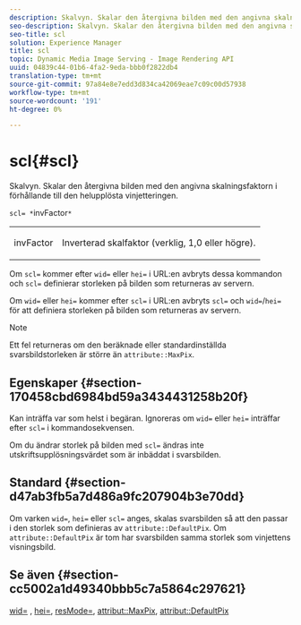 ```yaml
---
description: Skalvyn. Skalar den återgivna bilden med den angivna skalningsfaktorn i förhållande till den helupplösta vinjetteringen.
seo-description: Skalvyn. Skalar den återgivna bilden med den angivna skalningsfaktorn i förhållande till den helupplösta vinjetteringen.
seo-title: scl
solution: Experience Manager
title: scl
topic: Dynamic Media Image Serving - Image Rendering API
uuid: 04839c44-01b6-4fa2-9eda-bbb0f2822db4
translation-type: tm+mt
source-git-commit: 97a84e8e7edd3d834ca42069eae7c09c00d57938
workflow-type: tm+mt
source-wordcount: '191'
ht-degree: 0%

---
```



# scl{#scl}

Skalvyn. Skalar den återgivna bilden med den angivna skalningsfaktorn i förhållande till den helupplösta vinjetteringen.

`scl= *`invFactor`*`

<table id="simpletable_EFE352FA8EF14197B6934783A2883451"> 
 <tr class="strow"> 
  <td class="stentry"> <p><span class="codeph"> <span class="varname"> invFactor</span> </span> </p></td> 
  <td class="stentry"> <p>Inverterad skalfaktor (verklig, 1,0 eller högre). </p></td> 
 </tr> 
</table>

Om `scl=` kommer efter `wid=` eller `hei=` i URL:en avbryts dessa kommandon och `scl=` definierar storleken på bilden som returneras av servern.

Om `wid=` eller `hei=` kommer efter `scl=` i URL:en avbryts `scl=` och `wid=`/`hei=` för att definiera storleken på bilden som returneras av servern.

>[!NOTE]
>
>Ett fel returneras om den beräknade eller standardinställda svarsbildstorleken är större än `attribute::MaxPix`.

## Egenskaper {#section-170458cbd6984bd59a3434431258b20f}

Kan inträffa var som helst i begäran. Ignoreras om `wid=` eller `hei=` inträffar efter `scl=` i kommandosekvensen.

Om du ändrar storlek på bilden med `scl=` ändras inte utskriftsupplösningsvärdet som är inbäddat i svarsbilden.

## Standard {#section-d47ab3fb5a7d486a9fc207904b3e70dd}

Om varken `wid=`, `hei=` eller `scl=` anges, skalas svarsbilden så att den passar i den storlek som definieras av `attribute::DefaultPix`. Om `attribute::DefaultPix` är tom har svarsbilden samma storlek som vinjettens visningsbild.

## Se även {#section-cc5002a1d49340bbb5c7a5864c297621}

[wid=](../../../../../ir-api/http-protocol/image-rendering-api-ref/c-ir-http-protocol-ref/c-ir-http-protocol-command-reference/r-ir-wid.md#reference-b7e691b0624941168c94b2749ae233ec) ,  [hei=](../../../../../ir-api/http-protocol/image-rendering-api-ref/c-ir-http-protocol-ref/c-ir-http-protocol-command-reference/r-ir-hei.md#reference-1c08f60365a94417a39867c09cac5478),  [resMode=](../../../../../ir-api/http-protocol/image-rendering-api-ref/c-ir-http-protocol-ref/c-ir-http-protocol-command-reference/r-ir-http-resmode.md#reference-851a5b636f8948cfb11456c9b7dab0d3),  [attribut::MaxPix](../../../../../ir-api/material-cat/image-rendering-api-ref/c-ir-material-catalog/c-ir-attributes-reference/r-ir-maxpix.md#reference-569f186bbc2840a6bd3cffa8ff3e7657),  [attribut::DefaultPix](../../../../../ir-api/material-cat/image-rendering-api-ref/c-ir-material-catalog/c-ir-attributes-reference/r-ir-defaultpix.md#reference-102c98f9b5d24d2aaaeb756653fb0e6f)
